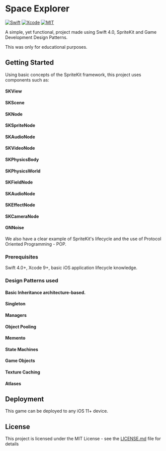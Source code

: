 # Space Explorer

[![Swift](https://img.shields.io/badge/Swift-4.0-orange.svg)](https://swift.org)
[![Xcode](https://img.shields.io/badge/Xcode-9.0-blue.svg)](https://developer.apple.com/xcode)
[![MIT](https://img.shields.io/badge/License-MIT-red.svg)](https://opensource.org/licenses/MIT)

A simple, yet functional, project made using Swift 4.0, SpriteKit and Game Development Design Patterns.

This was only for educational purposes.

## Getting Started

Using basic concepts of the SpriteKit framework, this project uses components such as: 

#### SKView
#### SKScene
#### SKNode
#### SKSpriteNode
#### SKAudioNode
#### SKVideoNode
#### SKPhysicsBody
#### SKPhysicsWorld
#### SKFieldNode
#### SKAudioNode
#### SKEffectNode
#### SKCameraNode
#### GNNoise


We also have a clear example of SpriteKit's lifecycle and the use of Protocol Oriented Programming - POP.

### Prerequisites

Swift 4.0+, Xcode 9+, basic iOS application lifecycle knowledge.

### Design Patterns used

#### Basic Inheritance architecture-based.
#### Singleton
#### Managers
#### Object Pooling
#### Memento
#### State Machines
#### Game Objects
#### Texture Caching
#### Atlases


## Deployment

This game can be deployed to any iOS 11+ device.

## License

This project is licensed under the MIT License - see the [LICENSE.md](LICENSE.md) file for details
